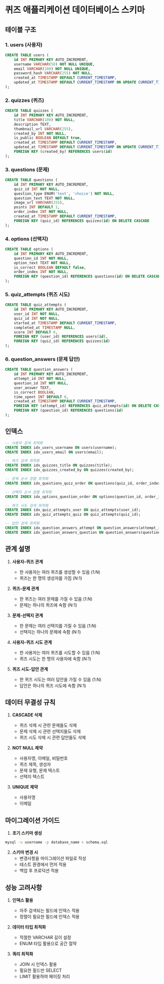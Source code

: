 # 퀴즈 애플리케이션 데이터베이스 스키마

## 테이블 구조

### 1. users (사용자)
```sql
CREATE TABLE users (
    id INT PRIMARY KEY AUTO_INCREMENT,
    username VARCHAR(50) NOT NULL UNIQUE,
    email VARCHAR(100) NOT NULL UNIQUE,
    password_hash VARCHAR(255) NOT NULL,
    created_at TIMESTAMP DEFAULT CURRENT_TIMESTAMP,
    updated_at TIMESTAMP DEFAULT CURRENT_TIMESTAMP ON UPDATE CURRENT_TIMESTAMP
);
```

### 2. quizzes (퀴즈)
```sql
CREATE TABLE quizzes (
    id INT PRIMARY KEY AUTO_INCREMENT,
    title VARCHAR(100) NOT NULL,
    description TEXT,
    thumbnail_url VARCHAR(255),
    created_by INT NOT NULL,
    is_public BOOLEAN DEFAULT true,
    created_at TIMESTAMP DEFAULT CURRENT_TIMESTAMP,
    updated_at TIMESTAMP DEFAULT CURRENT_TIMESTAMP ON UPDATE CURRENT_TIMESTAMP,
    FOREIGN KEY (created_by) REFERENCES users(id)
);
```

### 3. questions (문제)
```sql
CREATE TABLE questions (
    id INT PRIMARY KEY AUTO_INCREMENT,
    quiz_id INT NOT NULL,
    question_type ENUM('text', 'choice') NOT NULL,
    question_text TEXT NOT NULL,
    image_url VARCHAR(255),
    points INT DEFAULT 1,
    order_index INT NOT NULL,
    created_at TIMESTAMP DEFAULT CURRENT_TIMESTAMP,
    FOREIGN KEY (quiz_id) REFERENCES quizzes(id) ON DELETE CASCADE
);
```

### 4. options (선택지)
```sql
CREATE TABLE options (
    id INT PRIMARY KEY AUTO_INCREMENT,
    question_id INT NOT NULL,
    option_text TEXT NOT NULL,
    is_correct BOOLEAN DEFAULT false,
    order_index INT NOT NULL,
    FOREIGN KEY (question_id) REFERENCES questions(id) ON DELETE CASCADE
);
```

### 5. quiz_attempts (퀴즈 시도)
```sql
CREATE TABLE quiz_attempts (
    id INT PRIMARY KEY AUTO_INCREMENT,
    user_id INT NOT NULL,
    quiz_id INT NOT NULL,
    started_at TIMESTAMP DEFAULT CURRENT_TIMESTAMP,
    completed_at TIMESTAMP NULL,
    score INT DEFAULT 0,
    FOREIGN KEY (user_id) REFERENCES users(id),
    FOREIGN KEY (quiz_id) REFERENCES quizzes(id)
);
```

### 6. question_answers (문제 답안)
```sql
CREATE TABLE question_answers (
    id INT PRIMARY KEY AUTO_INCREMENT,
    attempt_id INT NOT NULL,
    question_id INT NOT NULL,
    user_answer TEXT,
    is_correct BOOLEAN,
    time_spent INT DEFAULT 0,
    created_at TIMESTAMP DEFAULT CURRENT_TIMESTAMP,
    FOREIGN KEY (attempt_id) REFERENCES quiz_attempts(id) ON DELETE CASCADE,
    FOREIGN KEY (question_id) REFERENCES questions(id)
);
```

## 인덱스

```sql
-- 사용자 검색 최적화
CREATE INDEX idx_users_username ON users(username);
CREATE INDEX idx_users_email ON users(email);

-- 퀴즈 검색 최적화
CREATE INDEX idx_quizzes_title ON quizzes(title);
CREATE INDEX idx_quizzes_created_by ON quizzes(created_by);

-- 문제 순서 정렬 최적화
CREATE INDEX idx_questions_quiz_order ON questions(quiz_id, order_index);

-- 선택지 순서 정렬 최적화
CREATE INDEX idx_options_question_order ON options(question_id, order_index);

-- 퀴즈 시도 검색 최적화
CREATE INDEX idx_quiz_attempts_user ON quiz_attempts(user_id);
CREATE INDEX idx_quiz_attempts_quiz ON quiz_attempts(quiz_id);

-- 답안 검색 최적화
CREATE INDEX idx_question_answers_attempt ON question_answers(attempt_id);
CREATE INDEX idx_question_answers_question ON question_answers(question_id);
```

## 관계 설명

1. **사용자-퀴즈 관계**
   - 한 사용자는 여러 퀴즈를 생성할 수 있음 (1:N)
   - 퀴즈는 한 명의 생성자를 가짐 (N:1)

2. **퀴즈-문제 관계**
   - 한 퀴즈는 여러 문제를 가질 수 있음 (1:N)
   - 문제는 하나의 퀴즈에 속함 (N:1)

3. **문제-선택지 관계**
   - 한 문제는 여러 선택지를 가질 수 있음 (1:N)
   - 선택지는 하나의 문제에 속함 (N:1)

4. **사용자-퀴즈 시도 관계**
   - 한 사용자는 여러 퀴즈를 시도할 수 있음 (1:N)
   - 퀴즈 시도는 한 명의 사용자에 속함 (N:1)

5. **퀴즈 시도-답안 관계**
   - 한 퀴즈 시도는 여러 답안을 가질 수 있음 (1:N)
   - 답안은 하나의 퀴즈 시도에 속함 (N:1)

## 데이터 무결성 규칙

1. **CASCADE 삭제**
   - 퀴즈 삭제 시 관련 문제들도 삭제
   - 문제 삭제 시 관련 선택지들도 삭제
   - 퀴즈 시도 삭제 시 관련 답안들도 삭제

2. **NOT NULL 제약**
   - 사용자명, 이메일, 비밀번호
   - 퀴즈 제목, 생성자
   - 문제 유형, 문제 텍스트
   - 선택지 텍스트

3. **UNIQUE 제약**
   - 사용자명
   - 이메일

## 마이그레이션 가이드

1. **초기 스키마 생성**
```bash
mysql -u username -p database_name < schema.sql
```

2. **스키마 변경 시**
   - 변경사항을 마이그레이션 파일로 작성
   - 테스트 환경에서 먼저 적용
   - 백업 후 프로덕션 적용

## 성능 고려사항

1. **인덱스 활용**
   - 자주 검색되는 필드에 인덱스 적용
   - 정렬이 필요한 필드에 인덱스 적용

2. **데이터 타입 최적화**
   - 적절한 VARCHAR 길이 설정
   - ENUM 타입 활용으로 공간 절약

3. **쿼리 최적화**
   - JOIN 시 인덱스 활용
   - 필요한 필드만 SELECT
   - LIMIT 활용하여 페이징 처리 